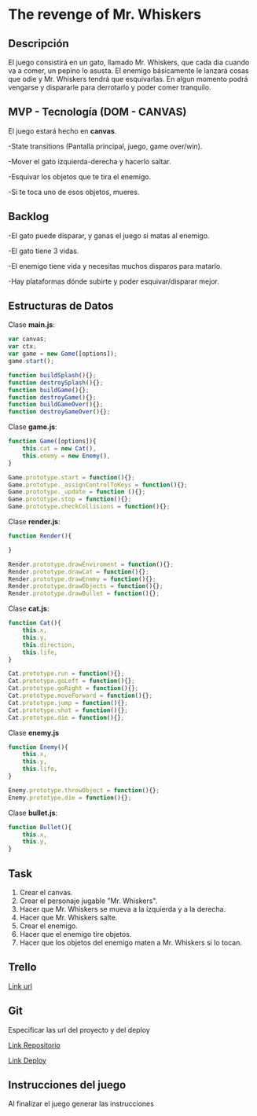 # The revenge of Mr. Whiskers

## Descripción
El juego consistirá en un gato, llamado Mr. Whiskers, que cada dia cuando va a comer, un pepino lo asusta. El enemigo básicamente le lanzará cosas que odie y Mr. Whiskers tendrá que esquivarlas. En algun momento podrá vengarse y dispararle para derrotarlo y poder comer tranquilo.

## MVP - Tecnología (DOM - CANVAS)
El juego estará hecho en __canvas__.

-State transitions (Pantalla principal, juego, game over/win).

-Mover el gato izquierda-derecha y hacerlo saltar.

-Esquivar los objetos que te tira el enemigo.

-Si te toca uno de esos objetos, mueres.

## Backlog
-El gato puede disparar, y ganas el juego si matas al enemigo.

-El gato tiene 3 vidas.

-El enemigo tiene vida y necesitas muchos disparos para matarlo.

-Hay plataformas dónde subirte y poder esquivar/disparar mejor.

##  Estructuras de Datos

Clase __main.js__:
```javascript
var canvas;
var ctx;
var game = new Game([options]);
game.start();

function buildSplash(){};
function destroySplash(){};
function buildGame(){};
function destroyGame(){};
function buildGameOver(){};
function destroyGameOver(){};
```

Clase __game.js__:
```javascript
function Game([options]){
    this.cat = new Cat(),
    this.enemy = new Enemy(),
}

Game.prototype.start = function(){};
Game.prototype._assignControlToKeys = function(){};
Game.prototype._update = function (){};
Game.prototype.stop = function(){};
Game.prototype.checkCollisions = function(){};

```

Clase __render.js__:
```javascript
function Render(){

}

Render.prototype.drawEnviroment = function(){};
Render.prototype.drawCat = function(){};
Render.prototype.drawEnemy = function(){};
Render.prototype.drawObjects = function(){};
Render.prototype.drawBullet = function(){};
```

Clase __cat.js__:
```javascript
function Cat(){
    this.x,
    this.y,
    this.direction,
    this.life,
}

Cat.prototype.run = function(){};
Cat.prototype.goLeft = function(){};
Cat.prototype.goRight = function(){};
Cat.prototype.moveForward = function(){};
Cat.prototype.jump = function(){};
Cat.prototype.shot = function(){};
Cat.prototype.die = function(){};

```
Clase __enemy.js__
```javascript
function Enemy(){
    this.x,
    this.y,
    this.life,
}

Enemy.prototype.throwObject = function(){};
Enemy.prototype.die = function(){};

```

Clase __bullet.js__:
```javascript
function Bullet(){
    this.x,
    this.y,
}
```

## Task

1. Crear el canvas.
2. Crear el personaje jugable "Mr. Whiskers".
3. Hacer que Mr. Whiskers se mueva a la izquierda y a la derecha.
4. Hacer que Mr. Whiskers salte.
5. Crear el enemigo.
6. Hacer que el enemigo tire objetos.
7. Hacer que los objetos del enemigo maten a Mr. Whiskers si lo tocan.


## Trello

[Link url](https://trello.com/b/CZ6Z4xlZ/the-revenge-of-mrwhiskers)

## Git

Especificar las url del proyecto y del deploy

[Link Repositorio](https://github.com/nixiescream/the-revenge-of-mr.whiskers)

[Link Deploy](http://github.com)

## Instrucciones del juego 

Al finalizar el juego generar las instrucciones
